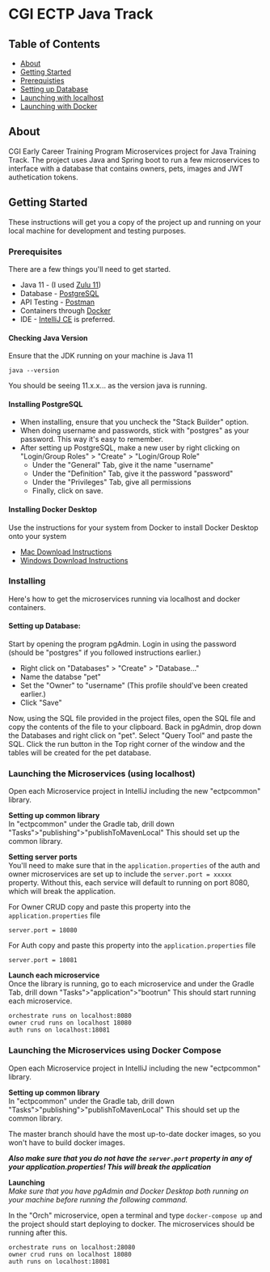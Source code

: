 # CGI ECTP Java Track 

## Table of Contents

- [About](#about)
- [Getting Started](#getting_started)
- [Prerequisties](#prereq)
- [Setting up Database](#database_setup)
- [Launching with localhost](#localhost_launch)
- [Launching with Docker](#docker_launch)

## About <a name = "about"></a>

CGI Early Career Training Program Microservices project for Java Training Track. The project uses Java and Spring boot to run a few microservices to interface with a database that contains owners, pets, images and JWT authetication tokens. 

## Getting Started <a name = "getting_started"></a>

These instructions will get you a copy of the project up and running on your local machine for development and testing purposes.

### Prerequisites<a name = "prereq"></a>

There are a few things you'll need to get started.
- Java 11 - (I used [Zulu 11](https://www.azul.com/downloads/?version=java-11-lts&package=jdk))
- Database - [PostgreSQL](https://www.postgresql.org/download/)
- API Testing - [Postman](https://www.postman.com/downloads/)
- Containers through [Docker](https://www.docker.com/products/docker-desktop)
- IDE - [IntelliJ CE](https://www.jetbrains.com/idea/download/#section=windows) is preferred. 

#### Checking Java Version
Ensure that the JDK running on your machine is Java 11
```
java --version
```
You should be seeing 11.x.x... as the version java is running. 

#### Installing PostgreSQL
- When installing, ensure that you uncheck the "Stack Builder" option. 
- When doing username and passwords, stick with "postgres" as your password. This way it's easy to remember.
- After setting up PostgreSQL, make a new user by right clicking on "Login/Group Roles" > "Create" > "Login/Group Role" 
    - Under the "General" Tab, give it the name "username" 
    - Under the "Definition" Tab, give it the password "password"
    - Under the "Privileges" Tab, give all permissions
    - Finally, click on save. 

#### Installing Docker Desktop
Use the instructions for your system from Docker to install Docker Desktop onto your system
- [Mac Download Instructions](https://docs.docker.com/desktop/mac/install/)
- [Windows Download Instructions](https://docs.docker.com/desktop/windows/install/)

### Installing

Here's how to get the microservices running via localhost and docker containers. 

#### Setting up Database: <a name = "database_setup"></a>
Start by opening the program pgAdmin. Login in using the password (should be "postgres" if you followed instructions earlier.)
- Right click on "Databases" > "Create" > "Database..."
- Name the databse "pet"
- Set the "Owner" to "username" (This profile should've been created earlier.)
- Click "Save"

Now, using the SQL file provided in the project files, open the SQL file and copy the contents of the file to your clipboard. 
Back in pgAdmin, drop down the Databases and right click on "pet". Select "Query Tool" and paste the SQL. Click the run button in the Top right corner of the window and the tables will be created for the pet database. 

### Launching the Microservices (using localhost) <a name = "localhost_launch"></a>
Open each Microservice project in IntelliJ including the new "ectpcommon" library.

<b>Setting up common library</b><br/>
In "ectpcommon" under the Gradle tab, drill down "Tasks">"publishing">"publishToMavenLocal"
This should set up the common library.

<b>Setting server ports</b><br/>
You'll need to make sure that in the ```application.properties``` of the auth and owner microservices are set up to include the ```server.port = xxxxx``` property. Without this, each service will default to running on port 8080, which will break the application.

For Owner CRUD copy and paste this property into the ```application.properties``` file
```
server.port = 18080
```

For Auth copy and paste this property into the ```application.properties``` file
```
server.port = 18081
```

<b>Launch each microservice</b><br/>
Once the library is running, go to each microservice and under the Gradle Tab, drill down "Tasks">"application">"bootrun"
This should start running each microservice.

```
orchestrate runs on localhost:8080
owner crud runs on localhost 18080
auth runs on localhost:18081
```

### Launching the Microservices using Docker Compose <a name = "docker_launch"></a>
Open each Microservice project in IntelliJ including the new "ectpcommon" library.

<b>Setting up common library</b><br/>
In "ectpcommon" under the Gradle tab, drill down "Tasks">"publishing">"publishToMavenLocal"
This should set up the common library.

The master branch should have the most up-to-date docker images, so you won't have to build docker images. 

<b><i>Also make sure that you do not have the ```server.port``` property in any of your application.properties! This will break the application</b></i>

<b>Launching</b><br/>
<i>Make sure that you have pgAdmin and Docker Desktop both running on your machine before running the following command.</i>

In the "Orch" microservice, open a terminal and type ```docker-compose up``` and the project should start deploying to docker. The microservices should be running after this.

```
orchestrate runs on localhost:28080
owner crud runs on localhost 18080
auth runs on localhost:18081
```
